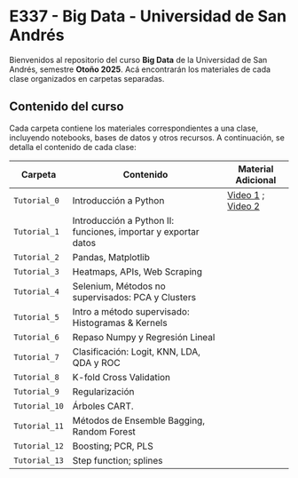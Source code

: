 # E337 - Big Data - Universidad de San Andrés

Bienvenidos al repositorio del curso **Big Data** de la Universidad de San Andrés, semestre **Otoño 2025**. Acá encontrarán los materiales de cada clase organizados en carpetas separadas.

## Contenido del curso

Cada carpeta contiene los materiales correspondientes a una clase, incluyendo notebooks, bases de datos y otros recursos. A continuación, se detalla el contenido de cada clase:

| Carpeta | Contenido | Material Adicional |
|---------|----------|-------|
| `Tutorial_0` | Introducción a Python | [Video 1](https://www.youtube.com/watch?v=sOtji0xmh7s) ; [Video 2](https://www.youtube.com/watch?v=38IaSumrHMw) |
| `Tutorial_1` | Introducción a Python II: funciones, importar y exportar datos  | |
| `Tutorial_2` | Pandas, Matplotlib | |
| `Tutorial_3` | Heatmaps, APIs, Web Scraping | |
| `Tutorial_4` | Selenium, Métodos no supervisados: PCA y Clusters | |
| `Tutorial_5` | Intro a método supervisado: Histogramas & Kernels | |
| `Tutorial_6` | Repaso Numpy y Regresión Lineal | |
| `Tutorial_7` | Clasificación: Logit, KNN, LDA, QDA y ROC | |
| `Tutorial_8` | K-fold Cross Validation | |
| `Tutorial_9` | Regularización | |
| `Tutorial_10` | Árboles CART.  | |
| `Tutorial_11` | Métodos de Ensemble Bagging, Random Forest | |
| `Tutorial_12` | Boosting; PCR, PLS | |
| `Tutorial_13` | Step function; splines | |


